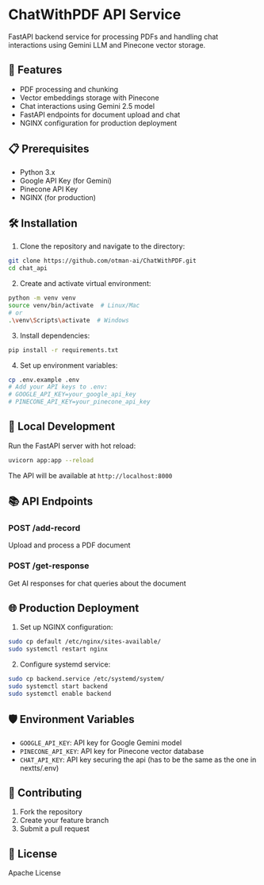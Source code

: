 # ChatWithPDF API Service

FastAPI backend service for processing PDFs and handling chat interactions using Gemini LLM and Pinecone vector storage.

## 🚀 Features

- PDF processing and chunking
- Vector embeddings storage with Pinecone
- Chat interactions using Gemini 2.5 model
- FastAPI endpoints for document upload and chat
- NGINX configuration for production deployment

## 📋 Prerequisites

- Python 3.x
- Google API Key (for Gemini)
- Pinecone API Key
- NGINX (for production)

## 🛠️ Installation

1. Clone the repository and navigate to the directory:
```bash
git clone https://github.com/otman-ai/ChatWithPDF.git
cd chat_api
```

2. Create and activate virtual environment:
```bash
python -m venv venv
source venv/bin/activate  # Linux/Mac
# or
.\venv\Scripts\activate  # Windows
```

3. Install dependencies:
```bash
pip install -r requirements.txt
```

4. Set up environment variables:
```bash
cp .env.example .env
# Add your API keys to .env:
# GOOGLE_API_KEY=your_google_api_key
# PINECONE_API_KEY=your_pinecone_api_key
```

## 🚀 Local Development

Run the FastAPI server with hot reload:
```bash
uvicorn app:app --reload
```

The API will be available at `http://localhost:8000`

## 📚 API Endpoints

### POST /add-record
Upload and process a PDF document

### POST /get-response
Get AI responses for chat queries about the document

## 🌐 Production Deployment

1. Set up NGINX configuration:
```bash
sudo cp default /etc/nginx/sites-available/
sudo systemctl restart nginx
```

2. Configure systemd service:
```bash
sudo cp backend.service /etc/systemd/system/
sudo systemctl start backend
sudo systemctl enable backend
```

## 🛡️ Environment Variables

- `GOOGLE_API_KEY`: API key for Google Gemini model
- `PINECONE_API_KEY`: API key for Pinecone vector database
- `CHAT_API_KEY`: API key securing the api (has to be the same as the one in nextts/.env)


## 🤝 Contributing

1. Fork the repository
2. Create your feature branch
3. Submit a pull request

## 📝 License

Apache License